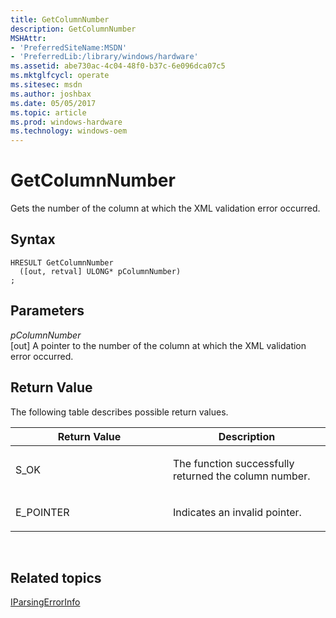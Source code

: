 ```yaml
---
title: GetColumnNumber
description: GetColumnNumber
MSHAttr:
- 'PreferredSiteName:MSDN'
- 'PreferredLib:/library/windows/hardware'
ms.assetid: abe730ac-4c04-48f0-b37c-6e096dca07c5
ms.mktglfcycl: operate
ms.sitesec: msdn
ms.author: joshbax
ms.date: 05/05/2017
ms.topic: article
ms.prod: windows-hardware
ms.technology: windows-oem
---
```


# GetColumnNumber


Gets the number of the column at which the XML validation error occurred.

## Syntax


```
HRESULT GetColumnNumber
  ([out, retval] ULONG* pColumnNumber)
;
```

## Parameters


<a href="" id="pcolumnnumber"></a>*pColumnNumber*  
\[out\] A pointer to the number of the column at which the XML validation error occurred.

## Return Value


The following table describes possible return values.

<table>
<colgroup>
<col width="50%" />
<col width="50%" />
</colgroup>
<thead>
<tr class="header">
<th>Return Value</th>
<th>Description</th>
</tr>
</thead>
<tbody>
<tr class="odd">
<td><p>S_OK</p></td>
<td><p>The function successfully returned the column number.</p></td>
</tr>
<tr class="even">
<td><p>E_POINTER</p></td>
<td><p>Indicates an invalid pointer.</p></td>
</tr>
</tbody>
</table>

 

## Related topics


[IParsingErrorInfo](iparsingerrorinfo.md)

 

 







